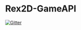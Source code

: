 # Rex2D-GameAPI

[![Gitter](https://badges.gitter.im/Join%20Chat.svg)](https://gitter.im/JeromeTheFluffy/Rex2D-GameAPI?utm_source=badge&utm_medium=badge&utm_campaign=pr-badge&utm_content=badge)